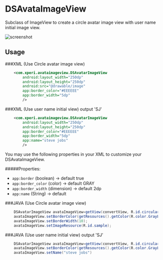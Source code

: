 DSAvataImageView
================
Subclass of ImageView to create a circle avatar image view with user name initial image view.

![screenshot](https://cloud.githubusercontent.com/assets/7636468/5624104/0bf3d9f8-95a3-11e4-99f3-92afa3fb7efe.png)

Usage
--------

###XML (Use Circle avatar image view)
```xml
    <com.xperi.avataimageview.DSAvatarImageView
        android:layout_width="250dp"
        android:layout_height="250dp"
        android:src="@drawable/image"
        app:border_color="#EEEEEE"
        app:border_width="5dp"
        />
```
###XML (Use user name initial view) output 'SJ'
```xml
    <com.xperi.avataimageview.DSAvatarImageView
        android:layout_width="250dp"
        android:layout_height="250dp"
        app:border_color="#EEEEEE"
        app:border_width="5dp"
        app:name="steve jobs"
        />
```
You may use the following properties in your XML to customize your DSAvataImageView.

#####Properties:

* `app:border`       (boolean)             -> default true
* `app:border_color` (color)               -> default GRAY
* `app:border_width` (dimension)           -> default 2dp
* `app:name`          (String)             -> default 

###JAVA (Use Circle avatar image view)

```java
    DSAvatarImageView avataImageView=getView(convertView, R.id.circularIv);
    avataImageView.setBorderColor(getResources().getColor(R.color.GrayLight));
    avataImageView.setBorderWidth(10);
    avataImageView.setImageResource(R.id.sample);
```
###JAVA (Use user name initial view) output 'SJ'

```java
    DSAvatarImageView avataImageView=getView(convertView, R.id.circularIv);
    avataImageView.setBorderColor(getResources().getColor(R.color.GrayLight));
    avataImageView.setName("steve jobs")
```
